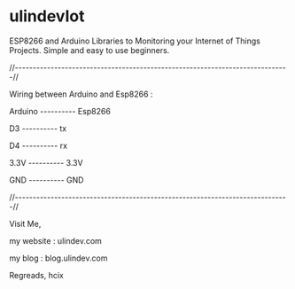 # ulindevIot
ESP8266 and Arduino Libraries to Monitoring your Internet of Things Projects.
Simple and easy to use beginners.

//-----------------------------------------------------------------------------//

Wiring between Arduino and Esp8266 :

Arduino ---------- Esp8266

   D3   ----------   tx
   
   D4   ----------   rx
   
 3.3V   ----------   3.3V
 
  GND   ----------   GND
  
//-----------------------------------------------------------------------------//

Visit Me,

my website : ulindev.com

my blog    : blog.ulindev.com

Regreads, hcix
